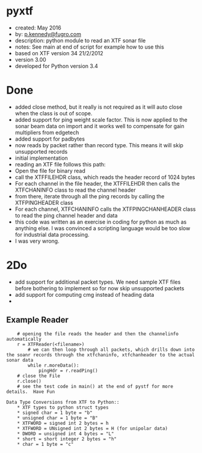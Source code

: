 pyxtf
=====
* created:       May 2016
* by:            p.kennedy@fugro.com
* description:   python module to read an XTF sonar file
* notes:         See main at end of script for example how to use this
* based on XTF version 34 21/2/2012
* version 3.00
* developed for Python version 3.4 

Done
====
* added close method, but it really is not required as it will auto close when the class is out of scope.
* added support for ping weight scale factor.  This is now applied to the sonar beam data on import and it works well to compensate for gain multipliers from edgetech 
* added support for padbytes
* now reads by packet rather than record type.  This means it will skip unsupported records 
* initial implementation
* reading an XTF file follows this path:
* Open the file for binary read
* call the XTFFILEHDR class, which reads the header record of 1024 bytes
* For each channel in the file header, the XTFFILEHDR then calls the XTFCHANINFO class to read the channel header
* from there, iterate through all the ping records by calling the XTFPINGHEADER class
* For each channel, XTFCHANINFO calls the XTFPINGCHANHEADER class to read the ping channel header and data
* this code was written as an exercise in coding for python as much as anything else. I was convinced a scripting language would be too slow for industrial data processing.  
* I was very wrong.

2Do
===
* add support for additional packet types.  We need sample XTF files before bothering to implement so for now skip unsupported packets
* add support for computing cmg instead of heading data
* 

Example Reader
-------
```
    # opening the file reads the header and then the channelinfo automatically
    r = XTFReader(<filename>)
        # we can then loop through all packets, which drills down into the soanr records through the xtfchaninfo, xtfchanheader to the actual sonar data 
        while r.moreData():
            pingHdr = r.readPing()
    # close the File 
    r.close()
    # see the test code in main() at the end of pystf for more details.  Have Fun
```
```
Data Type Conversions from XTF to Python::     
    * XTF types to python struct types
    * signed char = 1 byte = "b"
    * unsigned char = 1 byte = "B"
    * XTFWORD = signed int 2 bytes = h
    * XTFWORD = UNsigned int 2 bytes = H (for unipolar data)
    * DWORD = unsigned int 4 bytes = "L"
    * short = short integer 2 bytes = "h"
    * char = 1 byte = "c"
```